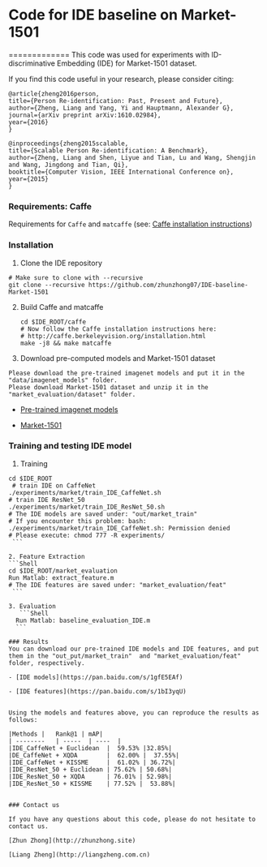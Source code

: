 # Code for IDE baseline on Market-1501
=============
This code was used for experiments with ID-discriminative Embedding (IDE) for Market-1501 dataset.

If you find this code useful in your research, please consider citing:

    @article{zheng2016person,
    title={Person Re-identification: Past, Present and Future},
    author={Zheng, Liang and Yang, Yi and Hauptmann, Alexander G},
    journal={arXiv preprint arXiv:1610.02984},
    year={2016}
    }
    
    @inproceedings{zheng2015scalable,
    title={Scalable Person Re-identification: A Benchmark},
    author={Zheng, Liang and Shen, Liyue and Tian, Lu and Wang, Shengjin and Wang, Jingdong and Tian, Qi},
    booktitle={Computer Vision, IEEE International Conference on},
    year={2015}
    }


### Requirements: Caffe

Requirements for `Caffe` and `matcaffe` (see: [Caffe installation instructions](http://caffe.berkeleyvision.org/installation.html))

### Installation
1. Clone the IDE repository
  ```Shell
  # Make sure to clone with --recursive
  git clone --recursive https://github.com/zhunzhong07/IDE-baseline-Market-1501
  ```

2. Build Caffe and matcaffe
    ```Shell
    cd $IDE_ROOT/caffe
    # Now follow the Caffe installation instructions here:
    # http://caffe.berkeleyvision.org/installation.html
    make -j8 && make matcaffe
    ```

3. Download pre-computed models and Market-1501 dataset
  ```Shell
  Please download the pre-trained imagenet models and put it in the "data/imagenet_models" folder.
  Please download Market-1501 dataset and unzip it in the "market_evaluation/dataset" folder. 
  ```
  
- [Pre-trained imagenet models](https://pan.baidu.com/s/1o7YZT8Y)
  
- [Market-1501](https://pan.baidu.com/s/1ntIi2Op)

### Training and testing IDE model

1. Training 
  ```Shell
  cd $IDE_ROOT
  # train IDE on CaffeNet
  ./experiments/market/train_IDE_CaffeNet.sh  
  # train IDE ResNet_50
  ./experiments/market/train_IDE_ResNet_50.sh
  # The IDE models are saved under: "out/market_train"
  # If you encounter this problem: bash: ./experiments/market/train_IDE_CaffeNet.sh: Permission denied
  # Please execute: chmod 777 -R experiments/
  ```
  
2. Feature Extraction
  ```Shell
  cd $IDE_ROOT/market_evaluation
  Run Matlab: extract_feature.m
  # The IDE features are saved under: "market_evaluation/feat"
  ```

3. Evaluation
     ```Shell
    Run Matlab: baseline_evaluation_IDE.m
    ```

### Results
You can download our pre-trained IDE models and IDE features, and put them in the "out_put/market_train"  and "market_evaluation/feat" folder, respectively. 

- [IDE models](https://pan.baidu.com/s/1gfE5EAf) 

- [IDE features](https://pan.baidu.com/s/1bI3yqU)


Using the models and features above, you can reproduce the results as follows:

|Methods |   Rank@1 | mAP|
| --------   | -----  | ----  |
|IDE_CaffeNet + Euclidean  |  59.53% |32.85%|
|DE_CaffeNet + XQDA        |  62.00% |  37.55%|
|IDE_CaffeNet + KISSME     |  61.02% | 36.72%|
|IDE_ResNet_50 + Euclidean | 75.62% | 50.68%|
|IDE_ResNet_50 + XQDA      | 76.01% | 52.98%|
|IDE_ResNet_50 + KISSME    | 77.52% |  53.88%|


### Contact us

If you have any questions about this code, please do not hesitate to contact us.

[Zhun Zhong](http://zhunzhong.site)

[Liang Zheng](http://liangzheng.com.cn)
   
